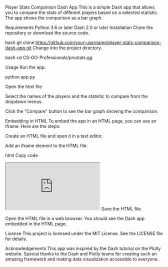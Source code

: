 Player Stats Comparison Dash App
This is a simple Dash app that allows you to compare the stats of different players based on a selected statistic. The app shows the comparison as a bar graph.

Requirements
Python 3.6 or later
Dash 2.0 or later
Installation
Clone the repository or download the source code.

bash
git clone https://github.com/your-username/player-stats-comparison-dash-app.git
Change into the project directory.

bash
cd CS-GO-Professionals/prostats.gg

Usage
Run the app.

python app.py

Open the html file 

Select the names of the players and the statistic to compare from the dropdown menus.

Click the "Compare" button to see the bar graph showing the comparison.

Embedding in HTML
To embed the app in an HTML page, you can use an iframe. Here are the steps:

Create an HTML file and open it in a text editor.

Add an iframe element to the HTML file.

html
Copy code
<iframe src="http://localhost:8050"></iframe>
Save the HTML file.

Open the HTML file in a web browser. You should see the Dash app embedded in the HTML page.


License
This project is licensed under the MIT License. See the LICENSE file for details.

Acknowledgements
This app was inspired by the Dash tutorial on the Plotly website. Special thanks to the Dash and Plotly teams for creating such an amazing framework and making data visualization accessible to everyone.



